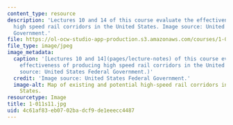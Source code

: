 ```yaml
---
content_type: resource
description: 'Lectures 10 and 14 of this course evaluate the effectiveness of producing
  high speed rail corridors in the United States. Image source: United States Federal
  Government.'
file: https://ol-ocw-studio-app-production.s3.amazonaws.com/courses/1-011-project-evaluation-spring-2011/4c61af83eb0702badcf9de1eeecc4487_1-011s11.jpg
file_type: image/jpeg
image_metadata:
  caption: '[Lectures 10 and 14](pages/lecture-notes) of this course evaluate the
    effectiveness of producing high speed rail corridors in the United States. (Image
    source: United States Federal Government.)'
  credit: 'Image source: United States Federal Government.'
  image-alt: Map of existing and potential high-speed rail corridors in the United
    States.
resourcetype: Image
title: 1-011s11.jpg
uid: 4c61af83-eb07-02ba-dcf9-de1eeecc4487
---
```

